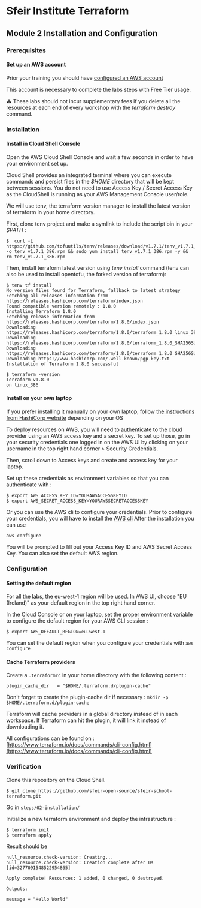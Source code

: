 # Sfeir Institute Terraform

## Module 2 Installation and Configuration

### Prerequisites

#### Set up an AWS account

Prior your training you should have [configured an AWS account](https://repost.aws/fr/knowledge-center/create-and-activate-aws-account)

This account is necessary to complete the labs steps with Free Tier usage. 

:warning: These labs should not incur supplementary fees if you delete all the resources at each end of every workshop with the *terraform destroy* command. 

### Installation

#### Install in Cloud Shell Console

Open the AWS Cloud Shell Console and wait a few seconds in order to have your environment set up. 

Cloud Shell provides an integrated terminal where you can execute commands and persist files in the *$HOME* directory that will be kept between sessions. You do not need to use Access Key / Secret Access Key as the CloudShell is running as your AWS Management Console user/role. 

We will use tenv, the terraform version manager to install the latest version of terraform in your home directory.

First, clone tenv project and make a symlink to include the script bin in your *$PATH* :

```console
$  curl -L https://github.com/tofuutils/tenv/releases/download/v1.7.1/tenv_v1.7.1_386.rpm -o tenv_v1.7.1_386.rpm && sudo yum install tenv_v1.7.1_386.rpm -y && rm tenv_v1.7.1_386.rpm
```

Then, install terraform latest version using *tenv install* command (tenv can also be used to install opentofu, the forked version of terraform):

```console
$ tenv tf install
No version files found for Terraform, fallback to latest strategy
Fetching all releases information from https://releases.hashicorp.com/terraform/index.json
Found compatible version remotely : 1.8.0
Installing Terraform 1.8.0
Fetching release information from https://releases.hashicorp.com/terraform/1.8.0/index.json
Downloading https://releases.hashicorp.com/terraform/1.8.0/terraform_1.8.0_linux_386.zip
Downloading https://releases.hashicorp.com/terraform/1.8.0/terraform_1.8.0_SHA256SUMS
Downloading https://releases.hashicorp.com/terraform/1.8.0/terraform_1.8.0_SHA256SUMS.sig
Downloading https://www.hashicorp.com/.well-known/pgp-key.txt
Installation of Terraform 1.8.0 successful

$ terraform -version
Terraform v1.8.0
on linux_386
```

#### Install on your own laptop

If you prefer installing it manually on your own laptop, follow [the instructions from HashiCorp website](https://developer.hashicorp.com/terraform/tutorials/aws-get-started/install-cli) depending on your OS

To deploy resources on AWS, you will need to authenticate to the cloud provider using an AWS access key and a secret key. To set up those, go in your security credentials one logged in on the AWS UI by clicking on your username in the top right hand corner > Security Credentials.

Then, scroll down to Access keys and create and access key for your laptop. 

Set up these credentials as environment variables so that you can authenticate with :

```console
$ export AWS_ACCESS_KEY_ID=YOURAWSACCESSKEYID
$ export AWS_SECRET_ACCESS_KEY=YOURAWSSECRETACCESSKEY
```

Or you can use the AWS cli to configure your credentials.
Prior to configure your credentials, you will have to install the [AWS cli](https://docs.aws.amazon.com/cli/latest/userguide/getting-started-install.html)
After the installation you can use
```console
aws configure
```

You will be prompted to fill out your Access Key ID and AWS Secret Access Key. You can also set the default AWS region.

### Configuration 

#### Setting the default region

For all the labs, the eu-west-1 region will be used. In AWS UI, choose  "EU (Ireland)" as your default region in the top right hand corner.

In the Cloud Console or on your laptop, set the proper environment variable to configure the default region for your AWS CLI session :

```console
$ export AWS_DEFAULT_REGION=eu-west-1
```
You can set the default region when you configure your credentials with `aws configure`

#### Cache Terraform providers

Create a `.terraformrc` in your home directory with the following content :

```text
plugin_cache_dir   = "$HOME/.terraform.d/plugin-cache"
```

Don't forget to create the plugin-cache dir if necessary : `mkdir -p $HOME/.terraform.d/plugin-cache`

Terraform will cache providers in a global directory instead of in each workspace.
If Terraform can hit the plugin, it will link it instead of downloading it.

All configurations can be found on : [https://www.terraform.io/docs/commands/cli-config.html](https://www.terraform.io/docs/commands/cli-config.html)

### Verification

Clone this repository on the Cloud Shell.
```console
$ git clone https://github.com/sfeir-open-source/sfeir-school-terraform.git
```

Go in `steps/02-installation/`

Initialize a new terraform environment and deploy the infrastructure :

```console
$ terraform init
$ terraform apply
```

Result should be

```console
null_resource.check-version: Creating...
null_resource.check-version: Creation complete after 0s [id=3277091548522954865]

Apply complete! Resources: 1 added, 0 changed, 0 destroyed.

Outputs:

message = "Hello World"
```

